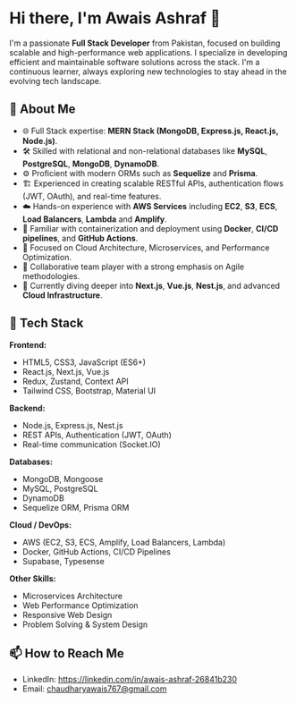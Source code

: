 # Hi there, I'm Awais Ashraf 👋

I'm a passionate **Full Stack Developer** from Pakistan, focused on building scalable and high-performance web applications. I specialize in developing efficient and maintainable software solutions across the stack. I'm a continuous learner, always exploring new technologies to stay ahead in the evolving tech landscape.

## 🚀 About Me

- 🌐 Full Stack expertise: **MERN Stack (MongoDB, Express.js, React.js, Node.js)**.
- 🛠️ Skilled with relational and non-relational databases like **MySQL**, **PostgreSQL**, **MongoDB**, **DynamoDB**.
- ⚙️ Proficient with modern ORMs such as **Sequelize** and **Prisma**.
- 🏗️ Experienced in creating scalable RESTful APIs, authentication flows (JWT, OAuth), and real-time features.
- ☁️ Hands-on experience with **AWS Services** including **EC2**, **S3**, **ECS**, **Load Balancers**, **Lambda** and **Amplify**.
- 🚢 Familiar with containerization and deployment using **Docker**, **CI/CD pipelines**, and **GitHub Actions**.
- 🧠 Focused on Cloud Architecture, Microservices, and Performance Optimization.
- 🤝 Collaborative team player with a strong emphasis on Agile methodologies.
- 🌱 Currently diving deeper into **Next.js**, **Vue.js**, **Nest.js**, and advanced **Cloud Infrastructure**.

## 🧰 Tech Stack

**Frontend:**
- HTML5, CSS3, JavaScript (ES6+)
- React.js, Next.js, Vue.js
- Redux, Zustand, Context API
- Tailwind CSS, Bootstrap, Material UI

**Backend:**
- Node.js, Express.js, Nest.js
- REST APIs, Authentication (JWT, OAuth)
- Real-time communication (Socket.IO)

**Databases:**
- MongoDB, Mongoose
- MySQL, PostgreSQL
- DynamoDB
- Sequelize ORM, Prisma ORM

**Cloud / DevOps:**
- AWS (EC2, S3, ECS, Amplify, Load Balancers, Lambda)
- Docker, GitHub Actions, CI/CD Pipelines
- Supabase, Typesense

**Other Skills:**
- Microservices Architecture
- Web Performance Optimization
- Responsive Web Design
- Problem Solving & System Design

## 📫 How to Reach Me

- LinkedIn: https://linkedin.com/in/awais-ashraf-26841b230
- Email: chaudharyawais767@gmail.com

